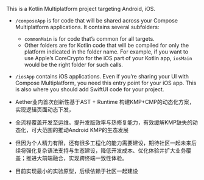 This is a Kotlin Multiplatform project targeting Android, iOS.

* `/composeApp` is for code that will be shared across your Compose Multiplatform applications.
  It contains several subfolders:
  - `commonMain` is for code that’s common for all targets.
  - Other folders are for Kotlin code that will be compiled for only the platform indicated in the folder name.
    For example, if you want to use Apple’s CoreCrypto for the iOS part of your Kotlin app,
    `iosMain` would be the right folder for such calls.

* `/iosApp` contains iOS applications. Even if you’re sharing your UI with Compose Multiplatform, 
  you need this entry point for your iOS app. This is also where you should add SwiftUI code for your project.

* Aether业内首次创新性基于AST + Runtime 构建KMP+CMP的动态化方案，实现逻辑页面动态下发，
* 全流程覆盖开发至运维。提升发版效率与热修复能力，有效缓解KMP缺失的动态化，可大范围的推动Android KMP的生态发展
* 但因为个人精力有限，还有很多工程化的能力需要建设，期待社区一起未来后续将强化复杂语法支持与生态建设，降低开发成本、优化体验并扩大业务覆盖；推进大前端融合，实现跨终端一致性体验。
* 目前实现最小的实验原型，后续依赖于社区一起建设


